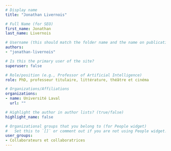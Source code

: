 ```yaml
---
# Display name
title: "Jonathan Livernois"

# Full Name (for SEO)
first_name: Jonathan
last_name: Livernois

# Username (this should match the folder name and the name on publications)
authors:
- "jonathan-livernois"

# Is this the primary user of the site?
superuser: false

# Role/position (e.g., Professor of Artificial Intelligence)
role: PhD, professeur titulaire, littérature, théâtre et cinéma

# Organizations/Affiliations
organizations:
- name: Université Laval
  url: ""

# Highlight the author in author lists? (true/false)
highlight_name: false

# Organizational groups that you belong to (for People widget)
#   Set this to `[]` or comment out if you are not using People widget.
user_groups:
- Collaborateurs et collaboratrices
---
```

